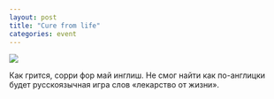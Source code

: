 ```yaml
---
layout: post
title: "Cure from life"
categories: event
---
```

![](https://pics.livejournal.com/quillcraft/pic/0014hs2s)

Как грится, сорри фор май инглиш. Не смог найти как по-англицки будет русскоязычная игра слов «лекарство от жизни».
